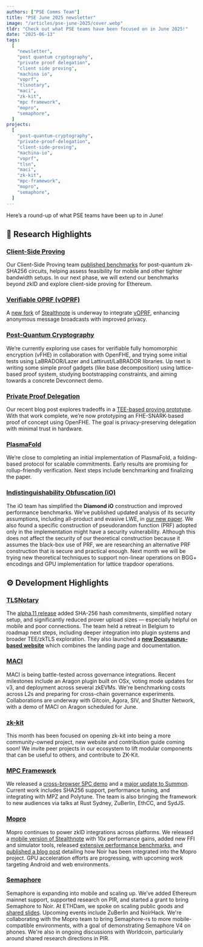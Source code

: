 ```yaml
---
authors: ["PSE Comms Team"]
title: "PSE June 2025 newsletter"
image: "/articles/pse-june-2025/cover.webp"
tldr: "Check out what PSE teams have been focused on in June 2025!"
date: "2025-06-13"
tags:
  [
    "newsletter",
    "post quantum cryptography",
    "private proof delegation",
    "client side proving",
    "machina io",
    "voprf",
    "tlsnotary",
    "maci",
    "zk-kit",
    "mpc framework",
    "mopro",
    "semaphore",
  ]
projects:
  [
    "post-quantum-cryptography",
    "private-proof-delegation",
    "client-side-proving",
    "machina-io",
    "voprf",
    "tlsn",
    "maci",
    "zk-kit",
    "mpc-framework",
    "mopro",
    "semaphore",
  ]
---
```


Here’s a round-up of what PSE teams have been up to in June!

## 🧪 Research Highlights

### [Client-Side Proving](https://pse.dev/en/projects/client-side-proving)

Our Client-Side Proving team [published benchmarks](https://pse.dev/blog/efficient-client-side-proving-for-zkid) for post-quantum zk-SHA256 circuits, helping assess feasibility for mobile and other tighter bandwidth setups. In our next phase, we will extend our benchmarks beyond zkID and explore client-side proving for Ethereum.

### [Verifiable OPRF (vOPRF)](https://pse.dev/en/projects/voprf)

A [new fork](https://github.com/privacy-scaling-explorations/stealthnote) of [Stealthnote](https://stealthnote.xyz/) is underway to integrate [vOPRF](https://pse.dev/en/projects/voprf), enhancing anonymous message broadcasts with improved privacy.


### [Post-Quantum Cryptography](https://pse.dev/en/projects/post-quantum-cryptography)

We’re currently exploring use cases for verifiable fully homomorphic encryption (vFHE) in collaboration with OpenFHE, and trying some initial tests using LaBRADOR/Lazer and Lattirust/LaBRADOR libraries. Up next is writing some simple proof gadgets (like base decomposition) using lattice-based proof system, studying bootstrapping constraints, and aiming towards a concrete Devconnect demo.

### [Private Proof Delegation](https://pse.dev/en/projects/private-proof-delegation)

Our recent blog post explores tradeoffs in a [TEE-based proving prototype](https://pse.dev/en/blog/tee-based-ppd). With that work complete, we’re now prototyping an FHE-SNARK-based proof of concept using OpenFHE. The goal is privacy-preserving delegation with minimal trust in hardware.

### [PlasmaFold](https://pse.dev/projects/plasma-fold)

We’re close to completing an initial implementation of PlasmaFold, a folding-based protocol for scalable commitments. Early results are promising for rollup-friendly verification. Next steps include benchmarking and finalizing the paper.

### [Indistinguishability Obfuscation (iO)](https://pse.dev/en/projects/machina-io)

The iO team has simplified the **Diamond iO** construction and improved performance benchmarks. We’ve published updated analysis of its security assumptions, including all-product and evasive LWE, in [our new paper](https://eprint.iacr.org/2025/236.pdf). We also found a specific construction of pseudorandom function (PRF) adopted only in the implementation might have a security vulnerability. Although this does not affect the security of our theoretical construction because it assumes the black-box use of PRF, we are researching an alternative PRF construction that is secure and practical enough. Next month we will be trying new theoretical techniques to support non-linear operations on BGG+ encodings and GPU implementation for lattice trapdoor operations.

## ⚙️ Development Highlights

### [TLSNotary](https://pse.dev/en/projects/tlsn)

The [alpha.11 release](https://tlsnotary.org/) added SHA-256 hash commitments, simplified notary setup, and significantly reduced prover upload sizes — especially helpful on mobile and poor connections. The team held a retreat in Belgium to roadmap next steps, including deeper integration into plugin systems and broader TEE/zkTLS exploration. They also launched a [**new Docusaurus-based website**](https://tlsnotary.org) which combines the landing page and documentation.

### [MACI](https://pse.dev/en/projects/maci)

MACI is being battle-tested across governance integrations. Recent milestones include an Aragon plugin built on OSx, voting mode updates for v3, and deployment across several zkEVMs. We're benchmarking costs across L2s and preparing for cross-chain governance experiments. Collaborations are underway with Gitcoin, Agora, SIV, and Shutter Network, with a demo of MACI on Aragon scheduled for June.

### [zk-kit](https://pse.dev/en/projects/zk-kit)

This month has been focused on opening zk-kit into being a more community-owned project, new website and contribution guide coming soon! We invite peer projects in our ecosystem to lift modular components that can be useful to others, and contribute to ZK-Kit.

### [MPC Framework](https://pse.dev/en/projects/mpc-framework)

We released a [cross-browser 5PC demo](https://youtu.be/3fwUf1wn_3o?si=NsKh_HAul7VggKF-) and a [major update to Summon](https://pse.dev/en/blog/summon-major-update). Current work includes SHA256 support, performance tuning, and integrating with MPZ and Polytune. The team is also bringing the framework to new audiences via talks at Rust Sydney, ZuBerlin, EthCC, and SydJS.

### [Mopro](https://pse.dev/en/projects/mopro)

Mopro continues to power zkID integrations across platforms. We released a [mobile version of Stealthnote](https://github.com/vivianjeng/stealthnote-mobile) with 10x performance gains, added new FFI and simulator tools, released [extensive performance benchmarks,](https://zkmopro.org/docs/performance/#halo2) and [published a blog post](https://zkmopro.org/blog/noir-integraion/) detailing how Noir has been integrated into the Mopro project. GPU acceleration efforts are progressing, with upcoming work targeting Android and web environments.

### [Semaphore](https://pse.dev/en/projects/semaphore)

Semaphore is expanding into mobile and scaling up. We’ve added Ethereum mainnet support, supported research on PIR, and started a grant to bring Semaphore to Noir. At ETHDam, we spoke on scaling public goods and [shared slides](https://www.canva.com/design/DAGmbisSaxA/QHrzV9kVOgfRMDrZUEKqvQ/edit). Upcoming events include ZuBerlin and NoirHack. We're collaborating with the Mopro team to bring Semaphore-rs to more mobile-compatible environments, with a goal of demonstrating Semaphore V4 on phones. We're also in ongoing discussions with Worldcoin, particularly around shared research directions in PIR.

